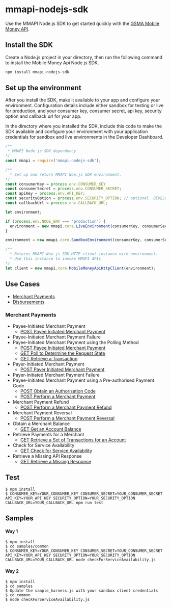 # mmapi-nodejs-sdk

Use the MMAPI Node.js SDK to get started quickly with the [GSMA Mobile Money API](https://developer.mobilemoneyapi.io/1.2).

## Install the SDK
Create a Node.js project in your directory, then run the following command to install the Mobile Money Api Node.js SDK.

```javascript 
npm install mmapi-nodejs-sdk
```

## Set up the environment
After you install the SDK, make it available to your app and configure your environment. 
Configuration details include either sandbox for testing or live for production, and your consumer key, consumer secret, api key, security option  and callback url for your app.

In the directory where you installed the SDK,  include this code to make the SDK available and configure your environment with your application credentials for sandbox and live environments in the Developer Dashboard.

```javascript 
/**
 * MMAPI Node.js SDK dependency
*/
const mmapi = require('mmapi-nodejs-sdk');

/**
  * Set up and return MMAPI Noe.js SDK environment.
*/
const consumerKey = process.env.CONSUMER_KEY
const consumerSecret = process.env.CONSUMER_SECRET;
const apiKey = process.env.API_KEY;
const securityOption = process.env.SECURITY_OPTION; // optional  DEVELOPMENT_LEVEL, STANDARD_LEVEL, ENHANCED_LEVEL
const callbackUrl = process.env.CALLBACK_URL;

let environment;

if (process.env.NODE_ENV === 'production') {
  environment = new mmapi.core.LiveEnvironment(consumerKey, consumerSecret, apiKey, securityOption, callbackUrl);
}

environment = new mmapi.core.SandboxEnvironment(consumerKey, consumerSecret, apiKey, securityOption, callbackUrl);

/**
  * Returns MMAPI Noe.js SDK HTTP client instance with environment.
  * Use this instance to invoke MMAPI APIs
*/
let client = new mmapi.core.MobileMoneyApiHttpClient(environment);
```


## Use Cases

* [Merchant Payments](#merchant-payments) 
* [Disbursements](#disbursements)

### Merchant Payments
* Payee-Initiated Merchant Payment
    * [POST Payee Initiated Merchant Payment](https://github.com/gsmainclusivetechlab/mmapi-nodejs-sdk/blob/feature-disbursements/docs/merchantPayment/createAMerchantPayTransaction.Readme.md)
* Payee-Initiated Merchant Payment Failure
* Payee-Initiated Merchant Payment using the Polling Method
   * [POST Payee Initiated Merchant Payment](https://github.com/gsmainclusivetechlab/mmapi-nodejs-sdk/blob/feature-disbursements/docs/merchantPayment/createAMerchantPayTransaction.Readme.md)
   * [GET Poll to Determine the Request State](https://github.com/gsmainclusivetechlab/mmapi-nodejs-sdk/blob/feature-disbursements/docs/common/viewARequestState.Readme.md)
   * [GET Retrieve a Transaction](https://github.com/gsmainclusivetechlab/mmapi-nodejs-sdk/blob/feature-disbursements/docs/common/viewATransaction.Readme.md)
* Payer-Initiated Merchant Payment
   * [POST Payer Initiated Merchant Payment](https://github.com/gsmainclusivetechlab/mmapi-nodejs-sdk/blob/feature-disbursements/docs/merchantPayment/createAMerchantPayTransaction.Readme.md)
* Payer-Initiated Merchant Payment Failure
* Payee-Initiated Merchant Payment using a Pre-authorised Payment Code
   * [POST Obtain an Authorisation Code](https://github.com/gsmainclusivetechlab/mmapi-nodejs-sdk/blob/feature-disbursements/docs/merchantPayment/createAnAuthorisationCode.Readme.md)
   * [POST Perform a Merchant Payment](https://github.com/gsmainclusivetechlab/mmapi-nodejs-sdk/blob/feature-disbursements/docs/merchantPayment/createAMerchantPayTransaction.Readme.md)
* Merchant Payment Refund
   * [POST Perform a Merchant Payment Refund](https://github.com/gsmainclusivetechlab/mmapi-nodejs-sdk/blob/feature-disbursements/docs/merchantPayment/createARefundTransaction.Readme.md)
* Merchant Payment Reversal
   * [POST Perform a Merchant Payment Reversal](https://github.com/gsmainclusivetechlab/mmapi-nodejs-sdk/blob/feature-disbursements/docs/common/createAReversal.Readme.md)
* Obtain a Merchant Balance
   * [GET Get an Account Balance](https://github.com/gsmainclusivetechlab/mmapi-nodejs-sdk/blob/feature-disbursements/docs/common/viewAccountBalance.Readme.md)
* Retrieve Payments for a Merchant
   * [GET Retrieve a Set of Transactions for an Account](https://github.com/gsmainclusivetechlab/mmapi-nodejs-sdk/blob/feature-disbursements/docs/common/viewAccountSpecificTransaction.Readme.md)
* Check for Service Availability
   * [GET Check for Service Availability](https://github.com/gsmainclusivetechlab/mmapi-nodejs-sdk/blob/feature-disbursements/docs/common/checkApiAvailability.Readme.md)
* Retrieve a Missing API Response
   * [GET Retrieve a Missing Response](https://github.com/gsmainclusivetechlab/mmapi-nodejs-sdk/blob/feature-disbursements/docs/common/viewAResponse.Readme.md)

## Test
```
$ npm install
$ CONSUMER_KEY=YOUR_CONSUMER_KEY CONSUMER_SECRET=YOUR_CONSUMER_SECRET API_KEY=YOUR_API_KEY SECURITY_OPTION=YOUR_SECURITY_OPTION CALLBACK_URL=YOUR_CALLBACK_URL npm run test
```
## Samples

#### Way 1

```
$ npm install
$ cd samples/common
$ CONSUMER_KEY=YOUR_CONSUMER_KEY CONSUMER_SECRET=YOUR_CONSUMER_SECRET API_KEY=YOUR_API_KEY SECURITY_OPTION=YOUR_SECURITY_OPTION CALLBACK_URL=YOUR_CALLBACK_URL node checkForServiceAvailability.js 
```
#### Way 2
```
$ npm install
$ cd samples
$ Update the sample_harness.js with your sandbox client credentials
$ cd common
$ node checkForServiceAvailability.js 
```

